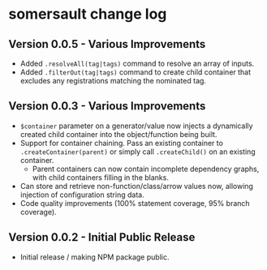 # somersault change log

## Version 0.0.5 - Various Improvements
- Added `.resolveAll(tag|tags)` command to resolve an array of inputs.
- Added `.filterOut(tag|tags)` command to create child container that excludes any registrations matching the nominated tag.

## Version 0.0.3 - Various Improvements
- `$container` parameter on a generator/value now injects a dynamically created child container into the object/function being built.
- Support for container chaining. Pass an existing container to `.createContainer(parent)` or simply call `.createChild()` on an existing container.
    - Parent containers can now contain incomplete dependency graphs, with child containers filling in the blanks.
- Can store and retrieve non-function/class/arrow values now, allowing injection of configuration string data.
- Code quality improvements (100% statement coverage, 95% branch coverage).

## Version 0.0.2 - Initial Public Release
- Initial release / making NPM package public.